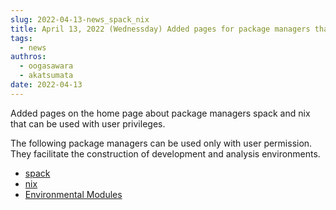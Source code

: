 ```yaml
---
slug: 2022-04-13-news_spack_nix
title: April 13, 2022 (Wednessday) Added pages for package managers that can be run with user permissionx
tags:
  - news
authros:
  - oogasawara
  - akatsumata
date: 2022-04-13
---
```


Added pages on the home page about package managers spack and nix that can be used with user privileges.

The following package managers can be used only with user permission. They facilitate the construction of development and analysis environments.

- [spack](/software/spack/)
- [nix](/software/nixpkgs/)
- [Environmental Modules](/software/environmental_modules/)
